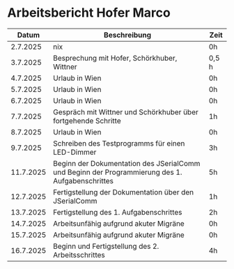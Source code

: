 # Arbeitsbericht Hofer Marco

| Datum | Beschreibung | Zeit |
| ---- | ---- | ---- |
| 2.7.2025 | nix | 0h |
| 3.7.2025 | Besprechung mit Hofer, Schörkhuber, Wittner | 0,5 h |
| 4.7.2025 | Urlaub in Wien | 0h
| 5.7.2025 | Urlaub in Wien | 0h|
| 6.7.2025 | Urlaub in Wien | 0h|
| 7.7.2025 | Gespräch mit Wittner und Schörkhuber über fortgehende Schritte | 1h |
| 8.7.2025 | Urlaub in Wien | 0h|
| 9.7.2025 | Schreiben des Testprogramms für einen LED-Dimmer | 3h |
| 11.7.2025 | Beginn der Dokumentation des JSerialComm und Beginn der Programmierung des 1. Aufgabenschrittes | 5h |
| 12.7.2025 | Fertigstellung der Dokumentation über den JSerialComm | 1h |
| 13.7.2025 | Fertigstellung des 1. Aufgabenschrittes | 2h |
| 14.7.2025 | Arbeitsunfähig aufgrund akuter Migräne | 0h |
| 15.7.2025 | Arbeitsunfähig aufgrund akuter Migräne | 0h |
| 16.7.2025 | Beginn und Fertigstellung des 2. Arbeitsschrittes | 4h |
